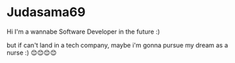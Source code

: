 ﻿# Judasama69
Hi I'm a wannabe Software Developer in the future :)

but if can't land in a tech company, maybe i'm gonna pursue my dream as a nurse :)
😊😊😊😊
